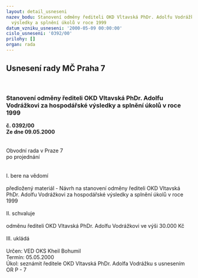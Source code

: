 ```yaml
---
layout: detail_usneseni
nazev_bodu: Stanovení odměny řediteli OKD Vltavská PhDr. Adolfu Vodrážkovi za hospodářské
  výsledky a splnění úkolů v roce 1999
datum_vzniku_usneseni: '2000-05-09 00:00:00'
cislo_usneseni: '0392/00'
prilohy: []
organ: rada
---
```

<div id="ucUsn_pList" class="usn">
	<span><h2>Usnesení rady MČ Praha 7 </h2>
<br></span><div class="standBody">
<span><h3>Stanovení odměny řediteli OKD Vltavská PhDr. Adolfu Vodrážkovi za hospodářské výsledky a splnění úkolů v roce 1999</h3></span><div class="center">
		<strong>č. 0392/00</strong><br>
	</div>
<div class="center">
		<strong>Ze dne 09.05.2000</strong><br><br>
	</div>
<br>Obvodní rada v Praze 7<br>po projednání<br><br><br>I.	bere na vědomí<br><br> předložený materiál - 	Návrh na stanovení odměny řediteli OKD Vltavská PhDr. Adolfu Vodrážkovi za hospodářské výsledky a splnění úkolů v roce 1999<br><br>II.	schvaluje <br><br>odměnu řediteli OKD Vltavská PhDr. Adolfu Vodrážkovi ve výši 30.000 Kč<br><br>III.	ukládá <br><br> Určen:	     	VED OKS Kheil Bohumil<br>Termín: 05.05.2000<br>Úkol:	seznámit ředitele OKD Vltavská PhDr. Adolfa Vodrážku s usnesením OR P - 7<br> <br><br> </div>
</div>